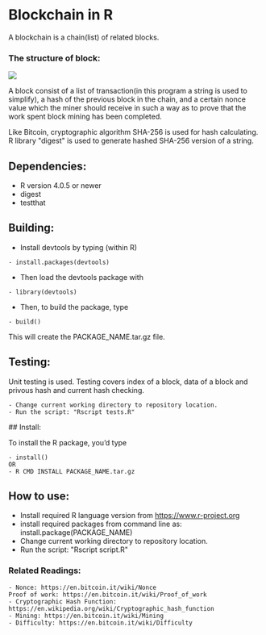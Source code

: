 # Blockchain in R

A blockchain is a chain(list) of related blocks. 

### The structure of block:
![](https://miro.medium.com/max/1364/1*l3q104r2txeX7fC7dLOQUQ.png)

A block consist of a list of transaction(in this program a string is used to simplify),
a hash of the previous block in the chain, and a certain nonce value 
which the miner should receive in such a way as to prove that the work spent
block mining has been completed.

Like Bitcoin, cryptographic algorithm SHA-256 is used for hash calculating.
R library "digest" is used to generate hashed SHA-256 version of a string.

## Dependencies:
- R version 4.0.5 or newer
- digest
- testthat

## Building:

- Install devtools by typing (within R)

```
- install.packages(devtools)
```

- Then load the devtools package with
```
- library(devtools)
```
- Then, to build the package, type
```
- build()
```
This will create the PACKAGE_NAME.tar.gz file.

## Testing:

Unit testing is used. Testing covers index of a block, data of a block and privous hash and current hash checking.

```
- Change current working directory to repository location.
- Run the script: "Rscript tests.R"
```

## Install:

To install the R package, you’d type
```
- install()
OR
- R CMD INSTALL PACKAGE_NAME.tar.gz
```
## How to use:
- Install required R language version from https://www.r-project.org
- install required packages from command line as:
install.package(PACKAGE_NAME)
- Change current working directory to repository location.
- Run the script: "Rscript script.R"

### Related Readings:
```
- Nonce: https://en.bitcoin.it/wiki/Nonce
Proof of work: https://en.bitcoin.it/wiki/Proof_of_work
- Cryptographic Hash Function: https://en.wikipedia.org/wiki/Cryptographic_hash_function
- Mining: https://en.bitcoin.it/wiki/Mining
- Difficulty: https://en.bitcoin.it/wiki/Difficulty
```